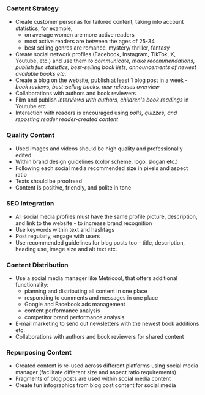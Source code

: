 
### Content Strategy
 - Create customer personas for tailored content, taking into account statistics, for example,
	 - on average women are more active readers
	 - most active readers are between the ages of 25-34
	 - best selling genres are romance, mystery/ thriller, fantasy
 - Create social network profiles (Facebook, Instagram, TikTok, X, Youtube, etc.) and use them *to communicate, make recommendations, publish fun statistics, best-selling book lists,  announcements of newest available books etc.*
 - Create a blog on the website, publish at least 1 blog post in a week - *book reviews, best-selling books, new releases overview*
 - Collaborations with authors and book reviewers
 - Film and publish *interviews with authors, children's book readings* in Youtube etc.
 - Interaction with readers is encouraged using *polls, quizzes, and reposting reader reader-created content*

### Quality Content
 - Used images and videos should be high quality and professionally edited
 - Within brand design guidelines (color scheme, logo, slogan etc.)
 - Following each social media recommended size in pixels and aspect ratio
 - Texts should be proofread
 - Content is positive, friendly, and polite in tone

### SEO Integration
 - All social media profiles must have the same profile picture, description, and link to the website - to increase brand recognition
 - Use keywords within text and hashtags
 - Post regularly, engage with users
 - Use recommended guidelines for blog posts too - title, description, heading use, image size and alt text etc.

### Content Distribution
 - Use a social media manager like Metricool, that offers additional functionality:
	 - planning and distributing all content in one place
	 - responding to comments and messages in one place
	 - Google and Facebook ads management
	 - content performance analysis
	 - competitor brand performance analysis
 - E-mail marketing to send out newsletters with the newest book additions etc.
 - Collaborations with authors and book reviewers for shared content

### Repurposing Content
 - Created content is re-used across different platforms using social media manager (facilitate different size and aspect ratio requirements)
 - Fragments of blog posts are used within social media content
 - Create fun infographics from blog post content for social media
